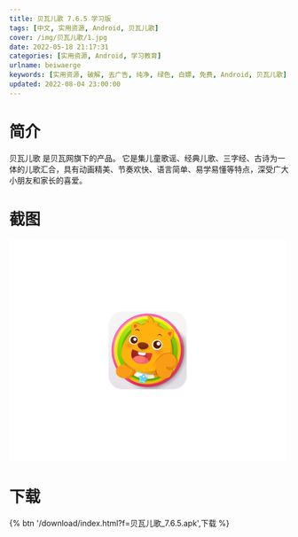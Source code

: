 ```yaml
---
title: 贝瓦儿歌 7.6.5 学习版
tags: [中文, 实用资源, Android, 贝瓦儿歌]
cover: /img/贝瓦儿歌/1.jpg
date: 2022-05-18 21:17:31
categories: [实用资源, Android, 学习教育]
urlname: beiwaerge
keywords: [实用资源, 破解, 去广告, 纯净, 绿色, 白嫖, 免费, Android, 贝瓦儿歌]
updated: 2022-08-04 23:00:00
---
```


# 简介

贝瓦儿歌 是贝瓦网旗下的产品。 它是集儿童歌谣、经典儿歌、三字经、古诗为一体的儿歌汇合，具有动画精美、节奏欢快、语言简单、易学易懂等特点，深受广大小朋友和家长的喜爱。

# 截图

![](/img/贝瓦儿歌/1.jpg)

# 下载

{% btn '/download/index.html?f=贝瓦儿歌_7.6.5.apk',下载 %}
